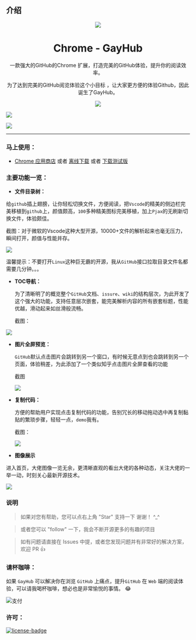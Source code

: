 ## 介绍
<p align="center"><img src="https://ws4.sinaimg.cn/large/006tKfTcgy1fj6b54v22kj306y06yq3v.jpg" /></p>
<h1 align="center">Chrome - GayHub</h1>
<p align="center">一款强大的GitHub的Chrome 扩展，打造完美的GitHub体验，提升你的阅读效率。</p>
<p align="center">为了达到完美的GitHub阅览体验这个小目标 ，让大家更方便的体验Github，因此诞生了GayHub。</p>
<p align="center">
   <a href="https://github.com/jawil/GayHub/raw/master/download/gayhub-1.0.crx"><img src="https://img.shields.io/badge/lastest_version-1.0.3-blue.svg"></a>
   
   <a target="_blank" href="javscript:;"><img src="https://img.shields.io/badge/download-_chrome_webstore-brightgreen.svg"></a>
   
   <a href="https://github.com/jawil/GayHub/raw/master/download/gayhub-1.0.crx"><img src="https://img.shields.io/badge/download-_crx-brightgreen.svg"></a>
</p>

***

### 马上使用：
* [Chrome 应用商店]() 或者 [离线下载](https://github.com/jawil/GayHub/raw/master/download/gayhub-1.0.crx) 或者 [下载测试版](https://github.com/jawil/GayHub/raw/master/download/test.crx)


### 主要功能一览：
- **文件目录树：**

给`github`插上翅膀，让你轻松切换文件，方便阅读，把`Vscode`的精美的侧边栏完美移植到`github`上，颜值颇高，`100`多种精美图标完美移植，加上`Pjax`的无刷新切换文件，体验颇佳。

截图：对于微软的Vscode这种大型开源，10000+文件的解析起来也毫无压力，瞬间打开，颜值与性能并存。

![](http://opb6zkmf0.bkt.clouddn.com/111.png)

 温馨提示：不要打开`Linux`这种巨无霸的开源，我从`GitHub`接口拉取目录文件名都需要几分钟。。。
 
- **TOC导航：**  

  为了清晰明了的概览整个`GitHub`文档、`issure`、`wiki`的结构层次，为此开发了这个强大的功能，支持任意层次嵌套，能完美解析内容的所有嵌套标题，性能优越，滑动起来如丝滑般流畅。
  
  截图：
  
 ![](https://ws1.sinaimg.cn/large/006tNc79gy1fjc8ic7g3fj30zd0kzk8d.jpg)

- **图片全屏预览：**

  `GitHub`默认点击图片会跳转到另一个窗口，有时候无意点到也会跳转到另一个页面，体验稍差，为此添加了一个类似知乎点击图片全屏查看的功能
  
  截图
  
  ![](https://ws1.sinaimg.cn/large/006tNc79gy1fjc8vujk97j30z40ky1kx.jpg)

- **复制代码：**

  方便的帮助用户实现点击复制代码的功能，告别冗长的移动拖动选中再复制黏贴的繁琐步骤，轻轻一点，`demo`我有。
  
  截图：
  
  ![](http://ovycyj9pr.bkt.clouddn.com/QQ20170908-164449.png)

- **图像展示** 

进入首页，大佬图像一览无余，更清晰直观的看出大佬的各种动态，关注大佬的一举一动，时刻关心最新开源技术。

![](http://opb6zkmf0.bkt.clouddn.com/QQ20170909-105120.png)


###  说明

> 如果对您有帮助，您可以点右上角 "Star" 支持一下 谢谢！ ^_^

> 或者您可以 "follow" 一下，我会不断开源更多的有趣的项目

> 如有问题请直接在 Issues 中提，或者您发现问题并有非常好的解决方案，欢迎 PR 👍


### 请杯咖啡：

如果 `GayHub` 可以解决你在浏览 `GitHub` 上痛点，提升`GitHub` 在 `Web` 端的阅读体验，可以请我喝杯咖啡，想必也是非常愉悦的事情。 😂 

![支付](http://ovycyj9pr.bkt.clouddn.com/QQ20170908-171714.png)

### 许可：
[![license-badge]][license-link]

<!-- Link -->
[www-badge]:        https://img.shields.io/badge/website-_simpread.ksria.com-1DBA90.svg
[www-link]:         http://ksria.com/simpread
[version-badge]:    https://img.shields.io/badge/lastest_version-1.0.3-blue.svg
[version-link]:     https://github.com/kenshin/simpread/releases
[chrome-badge]:     https://img.shields.io/badge/download-_chrome_webstore-brightgreen.svg
[chrome-link]:      https://chrome.google.com/webstore/detail/%E7%AE%80%E6%82%A6-simpread/ijllcpnolfcooahcekpamkbidhejabll
[offline-badge]:    https://img.shields.io/badge/download-_crx-brightgreen.svg
[offline-link]:     http://ksria.com/simpread/crx/1.0.3/simpread.crx
[license-badge]:    https://img.shields.io/github/license/mashape/apistatus.svg
[license-link]:     https://opensource.org/licenses/MIT


